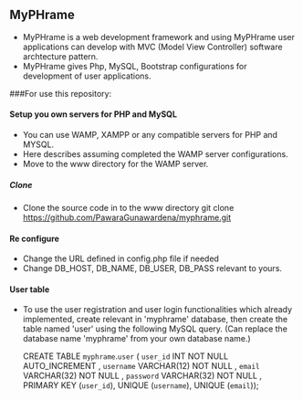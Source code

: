 ## MyPHrame
* MyPHrame is a web development framework and using MyPHrame user applications can develop with MVC (Model View Controller) software archtecture pattern.
* MyPHrame gives Php, MySQL, Bootstrap configurations for development of user applications.

###For use this repository:


#### Setup you own servers for PHP and MySQL
* You can use WAMP, XAMPP or any compatible servers for PHP and MYSQL.
* Here describes assuming completed the WAMP server configurations. 
* Move to the www directory for the WAMP server.

##### Clone
* Clone the source code in to the www directory 
    git clone https://github.com/PawaraGunawardena/myphrame.git
    
#### Re configure
* Change the URL defined in config.php file if needed
* Change DB_HOST, DB_NAME, DB_USER, DB_PASS relevant to yours. 

#### User table 
* To use the user registration and user login functionalities which already implemented, create relevant in 'myphrame' database, then create the table named 'user' using the following MySQL query. 
(Can replace the database name 'myphrame' from your own database name.)

    CREATE TABLE `myphrame`.`user` ( `user_id` INT NOT NULL AUTO_INCREMENT , `username` VARCHAR(12) NOT NULL , `email` VARCHAR(32) NOT NULL , `password` VARCHAR(32) NOT NULL , PRIMARY KEY (`user_id`), UNIQUE (`username`), UNIQUE (`email`));
